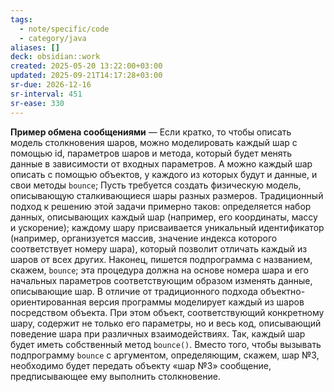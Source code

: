 ```yaml
---
tags:
  - note/specific/code
  - category/java
aliases: []
deck: obsidian::work
created: 2025-05-20 13:22:00+03:00
updated: 2025-09-21T14:17:28+03:00
sr-due: 2026-12-16
sr-interval: 451
sr-ease: 330
---
```


**Пример обмена сообщениями**
—
Если кратко, то чтобы описать модель столкновения шаров, можно моделировать каждый шар с помощью id, параметров шаров и метода, который будет менять данные в зависимости от входных параметров. А можно каждый шар описать с помощью объектов, у каждого из которых будут и данные, и свои методы `bounce`;
Пусть требуется создать физическую модель, описывающую сталкивающиеся шары разных размеров. Традиционный подход к решению этой задачи примерно таков: определяется набор данных, описывающих каждый шар (например, его координаты, массу и ускорение); каждому шару присваивается уникальный идентификатор (например, организуется массив, значение индекса которого соответствует номеру шара), который позволит отличать каждый из шаров от всех других. Наконец, пишется подпрограмма с названием, скажем, `bounce`; эта процедура должна на основе номера шара и его начальных параметров соответствующим образом изменять данные, описывающие шар. В отличие от традиционного подхода объектно-ориентированная версия программы моделирует каждый из шаров посредством объекта. При этом объект, соответствующий конкретному шару, содержит не только его параметры, но и весь код, описывающий поведение шара при различных взаимодействиях. Так, каждый шар будет иметь собственный метод `bounce()`. Вместо того, чтобы вызывать подпрограмму `bounce` с аргументом, определяющим, скажем, шар №3, необходимо будет передать объекту «шар №3» сообщение, предписывающее ему выполнить столкновение.
